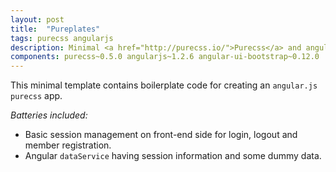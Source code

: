 ```yaml
---
layout: post
title:  "Pureplates"
tags: purecss angularjs
description: Minimal <a href="http://purecss.io/">Purecss</a> and angular.js template containing boilerplate code with basic plumbing for SPA.
components: purecss~0.5.0 angularjs~1.2.6 angular-ui-bootstrap~0.12.0
---
```

This minimal template contains boilerplate code for creating an `angular.js purecss` app.

*Batteries included:*

- Basic session management on front-end side for login, logout and member registration.
- Angular `dataService` having session information and some dummy data.